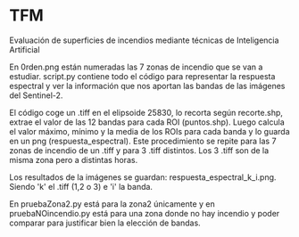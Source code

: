 # TFM
Evaluación de superficies de incendios mediante técnicas de Inteligencia Artificial

En 0rden.png están numeradas las 7 zonas de incendio que se van a estudiar.
script.py contiene todo el código para representar la respuesta espectral y ver la información que nos aportan las bandas de las imágenes del Sentinel-2.

El código coge un .tiff en el elipsoide 25830, lo recorta según recorte.shp, extrae el valor de las 12 bandas para cada ROI (puntos.shp). Luego calcula el valor máximo, mínimo y la media de los ROIs para cada banda y lo guarda en un png (respuesta_espectral). Este procedimiento se repite para las 7 zonas de incendio de un .tiff y para 3 .tiff distintos. Los 3 .tiff son de la misma zona pero a distintas horas.

Los resultados de la imágenes se guardan: respuesta_espectral_k_i.png. Siendo 'k' el .tiff (1,2 o 3) e 'i' la banda.

En pruebaZona2.py está para la zona2 únicamente y en pruebaNOincendio.py está para una zona donde no hay incendio y poder comparar para justificar bien la elección de bandas.
